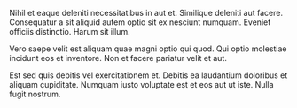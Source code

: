 Nihil et eaque deleniti necessitatibus in aut et. Similique deleniti aut facere. Consequatur a sit aliquid autem optio sit ex nesciunt numquam. Eveniet officiis distinctio. Harum sit illum.
 Vero saepe velit est aliquam quae magni optio qui quod. Qui optio molestiae incidunt eos et inventore. Non et facere pariatur velit et aut.
 Est sed quis debitis vel exercitationem et. Debitis ea laudantium doloribus et aliquam cupiditate. Numquam iusto voluptate est et eos aut ut iste. Nulla fugit nostrum.